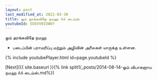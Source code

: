 ```yaml
---
layout: post
last_modified_at: 2021-03-30
title: ஓம் தரங்கவிதே நமஹ ௧௧ டைம்ஸ்
youtubeId: 5G5VV0I5WbY
---
```

 
 
 ஓம் தரங்கவிதே நமஹ  
 
 -  படைப்பின் பராமரிப்பு மற்றும் அழிவின் அலைகள் யாருக்கு உள்ளன. 
 
  
 
  
 
 
 
 
 
 


{% include youtubePlayer.html id=page.youtubeId %}
 
[Next]({{ site.baseurl }}{% link  split1/_posts/2014-08-14-ஓம் விபாகஞாய நமஹ ௧௧ டைம்ஸ்.md%})
 
